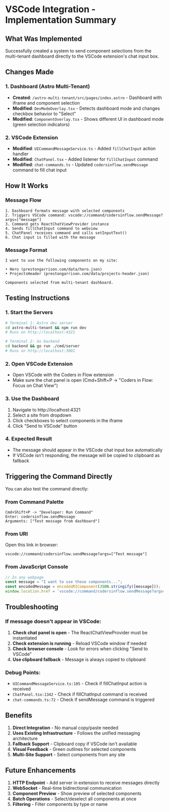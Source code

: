 # VSCode Integration - Implementation Summary

## What Was Implemented

Successfully created a system to send component selections from the multi-tenant dashboard directly to the VSCode extension's chat input box.

## Changes Made

### 1. Dashboard (Astro Multi-Tenant)
- **Created**: `/astro-multi-tenant/src/pages/index.astro` - Dashboard with iframe and component selection
- **Modified**: `DevModeOverlay.tsx` - Detects dashboard mode and changes checkbox behavior to "Select"
- **Modified**: `ComponentOverlay.tsx` - Shows different UI in dashboard mode (green selection indicators)

### 2. VSCode Extension
- **Modified**: `UICommandMessageService.ts` - Added `fillChatInput` action handler
- **Modified**: `ChatPanel.tsx` - Added listener for `fillChatInput` command
- **Modified**: `chat-commands.ts` - Updated `codersinflow.sendMessage` command to fill chat input

## How It Works

### Message Flow
```
1. Dashboard formats message with selected components
2. Triggers VSCode command: vscode://command/codersinflow.sendMessage?args=["message"]
3. Command gets ReactChatViewProvider instance
4. Sends fillChatInput command to webview
5. ChatPanel receives command and calls setInputText()
6. Chat input is filled with the message
```

### Message Format
```
I want to use the following components on my site:

• Hero (prestongarrison.com/data/hero.json)
• ProjectsHeader (prestongarrison.com/data/projects-header.json)

Components selected from multi-tenant dashboard.
```

## Testing Instructions

### 1. Start the Servers
```bash
# Terminal 1: Astro dev server
cd astro-multi-tenant && npm run dev
# Runs on http://localhost:4321

# Terminal 2: Go backend
cd backend && go run ./cmd/server
# Runs on http://localhost:3001
```

### 2. Open VSCode Extension
- Open VSCode with the Coders in Flow extension
- Make sure the chat panel is open (Cmd+Shift+P -> "Coders in Flow: Focus on Chat View")

### 3. Use the Dashboard
1. Navigate to http://localhost:4321
2. Select a site from dropdown
3. Click checkboxes to select components in the iframe
4. Click "Send to VSCode" button

### 4. Expected Result
- The message should appear in the VSCode chat input box automatically
- If VSCode isn't responding, the message will be copied to clipboard as fallback

## Triggering the Command Directly

You can also test the command directly:

### From Command Palette
```
Cmd+Shift+P -> "Developer: Run Command"
Enter: codersinflow.sendMessage
Arguments: ["Test message from dashboard"]
```

### From URI
Open this link in browser:
```
vscode://command/codersinflow.sendMessage?args=["Test message"]
```

### From JavaScript Console
```javascript
// In any webpage
const message = "I want to use these components...";
const encodedMessage = encodeURIComponent(JSON.stringify([message]));
window.location.href = `vscode://command/codersinflow.sendMessage?args=${encodedMessage}`;
```

## Troubleshooting

### If message doesn't appear in VSCode:
1. **Check chat panel is open** - The ReactChatViewProvider must be instantiated
2. **Check extension is running** - Reload VSCode window if needed
3. **Check browser console** - Look for errors when clicking "Send to VSCode"
4. **Use clipboard fallback** - Message is always copied to clipboard

### Debug Points:
- `UICommandMessageService.ts:105` - Check if fillChatInput action is received
- `ChatPanel.tsx:1342` - Check if fillChatInput command is received
- `chat-commands.ts:72` - Check if sendMessage command is triggered

## Benefits

1. **Direct Integration** - No manual copy/paste needed
2. **Uses Existing Infrastructure** - Follows the unified messaging architecture
3. **Fallback Support** - Clipboard copy if VSCode isn't available
4. **Visual Feedback** - Green outlines for selected components
5. **Multi-Site Support** - Select components from any site

## Future Enhancements

1. **HTTP Endpoint** - Add server in extension to receive messages directly
2. **WebSocket** - Real-time bidirectional communication
3. **Component Preview** - Show preview of selected components
4. **Batch Operations** - Select/deselect all components at once
5. **Filtering** - Filter components by type or name